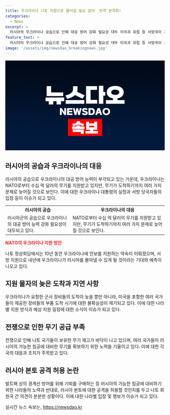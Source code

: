 ```yaml
---
title: 우크라이나 나토 지원으로 물러설 필요 없어  반격 본격화!
categories:
  - News
excerpt: >
  러시아의 우크라이나 공습으로 인해 대공 방어 강화 필요성 대두 미국과 유럽 등 서방국이 지원한 수십 억 달러의 무기가 전선에 도달하면 우크라이나는 러시아의 점령을 탈환할 수 있을 것으로 보이지만, 일부 무기는 아직 구매나 제조되지 않은 상태. 나토 정상회담에서는 향후 10년 동안 우크라이나에 안보를 지원하는 약속이 이뤄졌으며, 지원으로 우크라이나가 동부 도네츠크 지역에서 러시아군 진격을 늦추고 북동부 하르키우 지역에 대한 공격을 차단한 것으로 나타났다. 그러나 러시아의 키이우 아동병원 공격 이후 대공 방어 강화가 필요한 상황이다. 서방 국가들은 지원을 약속했지만 언제 그 지원이 도착할지는 불확실한 상황이다.
feature_text: >
  러시아의 우크라이나 공습으로 인해 대공 방어 강화 필요성 대두 미국과 유럽 등 서방국이 지원한 수십 억 달러의 무기가 전선에 도달하면 우크라이나는 러시아의 점령을 탈환할 수 있을 것으로 보이지만, 일부 무기는 아직 구매나 제조되지 않은 상태. 나토 정상회담에서는 향후 10년 동안 우크라이나에 안보를 지원하는 약속이 이뤄졌으며, 지원으로 우크라이나가 동부 도네츠크 지역에서 러시아군 진격을 늦추고 북동부 하르키우 지역에 대한 공격을 차단한 것으로 나타났다. 그러나 러시아의 키이우 아동병원 공격 이후 대공 방어 강화가 필요한 상황이다. 서방 국가들은 지원을 약속했지만 언제 그 지원이 도착할지는 불확실한 상황이다.
image: '/assets/img/newsdao_breakingnews.jpg'
---
```


<p><img src="/assets/img/newsdao_breakingnews.jpg" alt="pcversion 속보" /></p>

<h2 data-ke-size="size26">러시아의 공습과 우크라이나의 대응</h2>

<p data-ke-size="size16">러시아의 공습으로 우크라이나의 대공 방어 능력이 부각되고 있는 가운데, 우크라이나는 NATO로부터 수십 억 달러의 무기를 지원받고 있지만, 무기가 도착하기까지 여러 가지 문제로 늦어질 것으로 보인다. 이에 대한 우크라이나 대통령의 실망과 서방 당국자들의 입장 등이 이슈가 되고 있다.</p>

<table>
  <tr>
    <td style="text-align: center; height: 17px;"><b>러시아의 공습</b></td>
    <td style="text-align: center; height: 17px;"><b>우크라이나의 대응</b></td>
  </tr>
  <tr>
    <td>러시아군의 공습으로 우크라이나의 대공 방어 능력 강화 필요성이 대두되고 있다.</td>
    <td>NATO로부터 수십 억 달러의 무기를 지원받고 있지만, 무기가 도착하기까지 여러 가지 문제로 늦어질 것으로 보인다.</td>
  </tr>
</table>

<p><b><span style="color: #ee2323;">NATO의 우크라이나 지원 방안</span></b></p>

<p data-ke-size="size16">나토 정상회담에서는 10년 동안 우크라이나에 안보를 지원하는 약속이 이뤄졌으며, 서방 지원으로 내년에 우크라이나가 러시아를 몰아낼 수 있게 될 것이라는 기대와 예측이 나오고 있다.</p>

<h2 data-ke-size="size26">지원 물자의 늦은 도착과 지연 사항</h2>

<p data-ke-size="size16">우크라이나가 요청한 군사 장비들의 도착이 늦을 뿐만 아니라, 미국을 포함한 여러 국가들이 제공한 장비들의 부품 도착 시기에 대한 불확실성이 제기되고 있다. 이에 대한 나라별 지원 방식과 예상 지원 일정에 대한 소식이 이슈가 되고 있다.</p>

<h2 data-ke-size="size26">전쟁으로 인한 무기 공급 부족</h2>

<p data-ke-size="size16">전쟁으로 인해 나토 국가들이 보유한 무기 재고가 바닥이 나고 있으며, 여러 국가들이 러시아의 가능한 침공에 대비한 무기를 확보하기 위한 노력을 기울이고 있다. 이에 대한 각국의 대응과 조치가 주목받고 있다.</p>

<h2 data-ke-size="size26">러시아 본토 공격 허용 논란</h2>

<p data-ke-size="size16">발트해 상의 경계선 방어를 위해 기뢰를 구매하는 등 러시아의 가능한 침공에 대비하기 위한 나라들의 노력과 반대로, 러시아 본토에 대한 공격을 허용할 것인지를 두고 나토 회원국 간 의견이 분분한 상황이다. 이에 대한 나라별 입장 및 행보가 이슈가 되고 있다.</p>
실시간 뉴스 속보는, <a href="https://newsdao.kr" rel="dofollow">https://newsdao.kr</a>


